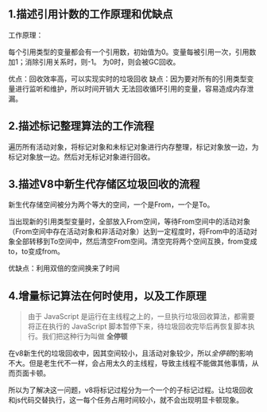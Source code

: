 ## 1.描述引用计数的工作原理和优缺点

工作原理：

每个引用类型的变量都会有一个引用数，初始值为0。变量每被引用一次，引用数加1；消除引用关系时，则-1。
为0时，则会被GC回收。

优点：回收效率高，可以实现实时的垃圾回收
缺点：因为要对所有的引用类型变量进行监听和维护，所以时间开销大
​			无法回收循环引用的变量，容易造成内存泄漏。



## 2.描述标记整理算法的工作流程

遍历所有活动对象，将标记对象和未标记对象进行内存整理，标记对象放一边，为标记对象放一边。然后对无标记对象进行回收。



## 3.描述V8中新生代存储区垃圾回收的流程

新生代存储空间被分为两个等大的空间，一个是From，一个是To。

当出现新的引用类型变量时，全部放入From空间，等待From空间中的活动对象（From空间中存在活动对象和非活动对象）达到一定程度时，将From中的活动对象全部转移到To空间中，然后清空From空间。清空完将两个空间互换，from变成to，to变成from。

优缺点：利用双倍的空间换来了时间

## 4.增量标记算法在何时使用，以及工作原理

> 由于 JavaScript 是运行在主线程之上的，一旦执行垃圾回收算法，都需要将正在执行的 JavaScript 脚本暂停下来，待垃圾回收完毕后再恢复脚本执行。我们把这种行为叫做 **全停顿**

在v8新生代的垃圾回收中，因其空间较小，且活动对象较少，所以*全停顿*的影响不大。但是老生代不一样，会占用太久的主线程，导致主线程不能做其他事情，从而页面卡顿。

所以为了解决这一问题，v8将标记过程分为一个一个的子标记过程。让垃圾回收和js代码交替执行，这一每个任务占用时间较小，就不会出现明显卡顿现象。















